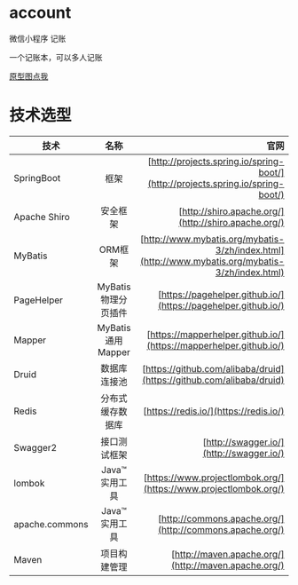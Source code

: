 # account
微信小程序 记账

一个记账本，可以多人记账  

[原型图点我](https://free.modao.cc/app/ofxH3N8p4KMwB8PaAdRyv6coqSxCxBS)  



# 技术选型  
| 技术 | 名称 | 官网 | 
| - | :-: | -: | 
| SpringBoot | 框架| [http://projects.spring.io/spring-boot/](http://projects.spring.io/spring-boot/) | 
| Apache Shiro | 安全框架 | [http://shiro.apache.org/](http://shiro.apache.org/) | 
| MyBatis | ORM框架 | [http://www.mybatis.org/mybatis-3/zh/index.html](http://www.mybatis.org/mybatis-3/zh/index.html) |
| PageHelper | MyBatis物理分页插件 | [https://pagehelper.github.io/](https://pagehelper.github.io/) |
| Mapper | MyBatis通用Mapper | [https://mapperhelper.github.io/](https://mapperhelper.github.io/) |  
| Druid | 数据库连接池 | [https://github.com/alibaba/druid](https://github.com/alibaba/druid) |  
| Redis | 分布式缓存数据库 | [https://redis.io/](https://redis.io/) |
| Swagger2 | 接口测试框架 | [http://swagger.io/](http://swagger.io/) |    
| lombok | Java™ 实用工具 | [https://www.projectlombok.org/](https://www.projectlombok.org/) |
| apache.commons | Java™ 实用工具 | [http://commons.apache.org/](http://commons.apache.org/) |
| Maven | 项目构建管理 | [http://maven.apache.org/](http://maven.apache.org/) |          

